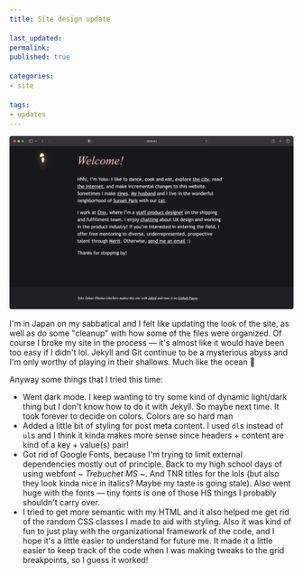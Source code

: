 ```yaml
---
title: Site design update

last_updated: 
permalink:
published: true

categories:
- site

tags:
- updates
---
```


![A screenshot of my website](/assets/images/2022-11-22-screenshot.png)

I'm in Japan on my sabbatical and I felt like updating the look of the site, as well as do some "cleanup" with how some of the files were organized. Of course I broke my site in the process — it's almost like it would have been too easy if I didn't lol. Jekyll and Git continue to be a mysterious abyss and I'm only worthy of playing in their shallows. Much like the ocean 🌊

Anyway some things that I tried this time:
- Went dark mode. I keep wanting to try some kind of dynamic light/dark thing but I don't know how to do it with Jekyll. So maybe next time. It took forever to decide on colors. Colors are so hard man
- Added a little bit of styling for post meta content. I used `dl`s instead of `ul`s and I think it kinda makes more sense since headers + content are kind of a key + value(s) pair!
- Got rid of Google Fonts, because I'm trying to limit external dependencies mostly out of principle. Back to my high school days of using webfont ~ *Trebuchet MS* ~. And TNR titles for the lols (but also they look kinda nice in italics? Maybe my taste is going stale). Also went huge with the fonts — tiny fonts is one of those HS things I probably shouldn't carry over.
- I tried to get more semantic with my HTML and it also helped me get rid of the random CSS classes I made to aid with styling. Also it was kind of fun to just play with the organizational framework of the code, and I hope it's a little easier to understand for future me. It made it a little easier to keep track of the code when I was making tweaks to the grid breakpoints, so I guess it worked!